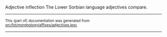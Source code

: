 Adjective inflection
The Lower Sorbian language adjectives compare.

* * *

<small>This (part of) documentation was generated from [src/fst/morphology/affixes/adjectives.lexc](https://github.com/giellalt/lang-dsb/blob/main/src/fst/morphology/affixes/adjectives.lexc)</small>

---

